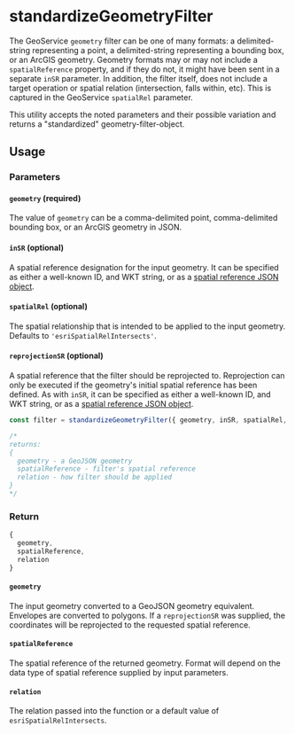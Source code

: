 # standardizeGeometryFilter

The GeoService `geometry` filter can be one of many formats: a delimited-string representing a point, a delimited-string representing a bounding box, or an ArcGIS geometry. Geometry formats may or may not include a `spatialReference` property, and if they do not, it might have been sent in a separate `inSR` parameter.  In addition, the filter itself, does not include a target operation or spatial relation (intersection, falls within, etc).  This is captured in the GeoService `spatialRel` parameter.

This utility accepts the noted parameters and their possible variation and returns a "standardized" geometry-filter-object.

## Usage

### Parameters
#### `geometry` (required)

The value of `geometry` can be a comma-delimited point, comma-delimited bounding box, or an ArcGIS geometry in JSON.

#### `inSR` (optional)
A spatial reference designation for the input geometry. It can be specified as either a well-known ID, and WKT string, or as a [spatial reference JSON object](https://developers.arcgis.com/documentation/common-data-types/geometry-objects.htm).

#### `spatialRel` (optional)
The spatial relationship that is intended to be applied to the input geometry.  Defaults to `'esriSpatialRelIntersects'`.

#### `reprojectionSR` (optional)
A spatial reference that the filter should be reprojected to. Reprojection can only be executed if the geometry's initial spatial reference has been defined. As with `inSR`, it can be specified as either a well-known ID, and WKT string, or as a [spatial reference JSON object](https://developers.arcgis.com/documentation/common-data-types/geometry-objects.htm).


```js
const filter = standardizeGeometryFilter({ geometry, inSR, spatialRel, reprojectionSR });

/*
returns:
{
  geometry - a GeoJSON geometry
  spatialReference - filter's spatial reference
  relation - how filter should be applied
}
*/ 
```

### Return 
```js
{
  geometry,
  spatialReference,
  relation
}
```

#### `geometry`
The input geometry converted to a GeoJSON geometry equivalent. Envelopes are converted to polygons. If a `reprojectionSR` was supplied, the coordinates will be reprojected to the requested spatial reference.

#### `spatialReference`
The spatial reference of the returned geometry.  Format will depend on the data type of spatial reference supplied by input parameters.

#### `relation`
The relation passed into the function or a default value of `esriSpatialRelIntersects`.